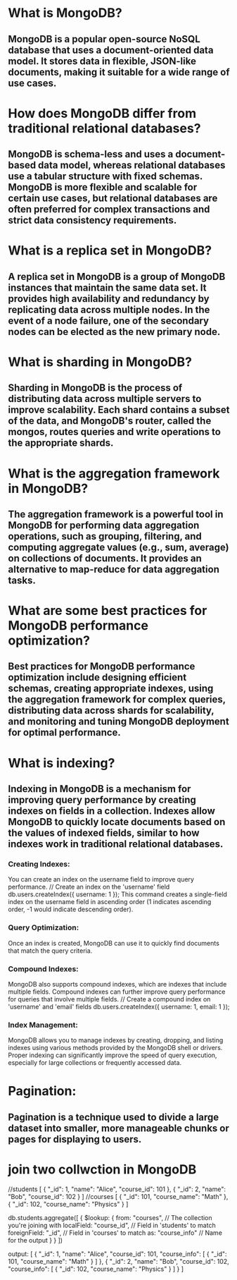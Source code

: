 # What is MongoDB?
## MongoDB is a popular open-source NoSQL database that uses a document-oriented data model. It stores data in flexible, JSON-like documents, making it suitable for a wide range of use cases.

# How does MongoDB differ from traditional relational databases?
## MongoDB is schema-less and uses a document-based data model, whereas relational databases use a tabular structure with fixed schemas. MongoDB is more flexible and scalable for certain use cases, but relational databases are often preferred for complex transactions and strict data consistency requirements.

# What is a replica set in MongoDB?
## A replica set in MongoDB is a group of MongoDB instances that maintain the same data set. It provides high availability and redundancy by replicating data across multiple nodes. In the event of a node failure, one of the secondary nodes can be elected as the new primary node.

# What is sharding in MongoDB?
## Sharding in MongoDB is the process of distributing data across multiple servers to improve scalability. Each shard contains a subset of the data, and MongoDB's router, called the mongos, routes queries and write operations to the appropriate shards.

# What is the aggregation framework in MongoDB?
## The aggregation framework is a powerful tool in MongoDB for performing data aggregation operations, such as grouping, filtering, and computing aggregate values (e.g., sum, average) on collections of documents. It provides an alternative to map-reduce for data aggregation tasks.

# What are some best practices for MongoDB performance optimization?
## Best practices for MongoDB performance optimization include designing efficient schemas, creating appropriate indexes, using the aggregation framework for complex queries, distributing data across shards for scalability, and monitoring and tuning MongoDB deployment for optimal performance.

# What is indexing?
## Indexing in MongoDB is a mechanism for improving query performance by creating indexes on fields in a collection. Indexes allow MongoDB to quickly locate documents based on the values of indexed fields, similar to how indexes work in traditional relational databases.
### Creating Indexes:
You can create an index on the username field to improve query performance.
// Create an index on the 'username' field
db.users.createIndex({ username: 1 });
This command creates a single-field index on the username field in ascending order (1 indicates ascending order, -1 would indicate descending order).
### Query Optimization:
Once an index is created, MongoDB can use it to quickly find documents that match the query criteria.
### Compound Indexes:
MongoDB also supports compound indexes, which are indexes that include multiple fields. Compound indexes can further improve query performance for queries that involve multiple fields.
// Create a compound index on 'username' and 'email' fields
db.users.createIndex({ username: 1, email: 1 });
### Index Management:
MongoDB allows you to manage indexes by creating, dropping, and listing indexes using various methods provided by the MongoDB shell or drivers.
Proper indexing can significantly improve the speed of query execution, especially for large collections or frequently accessed data.

# Pagination:
## Pagination is a technique used to divide a large dataset into smaller, more manageable chunks or pages for displaying to users.

# join two collwction in MongoDB

//students
[
  { "_id": 1, "name": "Alice", "course_id": 101 },
  { "_id": 2, "name": "Bob", "course_id": 102 }
]
//courses
[
  { "_id": 101, "course_name": "Math" },
  { "_id": 102, "course_name": "Physics" }
]

db.students.aggregate([
  {
    $lookup: {
      from: "courses",         // The collection you're joining with
      localField: "course_id", // Field in 'students' to match
      foreignField: "_id",     // Field in 'courses' to match
      as: "course_info"        // Name for the output
    }
  }
])

output:
[
  {
    "_id": 1,
    "name": "Alice",
    "course_id": 101,
    "course_info": [
      { "_id": 101, "course_name": "Math" }
    ]
  },
  {
    "_id": 2,
    "name": "Bob",
    "course_id": 102,
    "course_info": [
      { "_id": 102, "course_name": "Physics" }
    ]
  }
]

